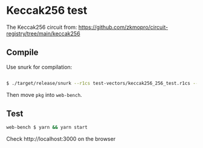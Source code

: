 # Keccak256 test

The Keccak256 circuit from: https://github.com/zkmopro/circuit-registry/tree/main/keccak256

## Compile

Use snurk for compilation:

```sh

$ ./target/release/snurk --r1cs test-vectors/keccak256_256_test.r1cs --zkey test-vectors/keccak256_256_test_final.zkey --wasm test-vectors/keccak256_256_test.wasm
```

Then move `pkg` into `web-bench`. 

## Test

```sh
web-bench $ yarn && yarn start
```
 
 Check http://localhost:3000 on the browser